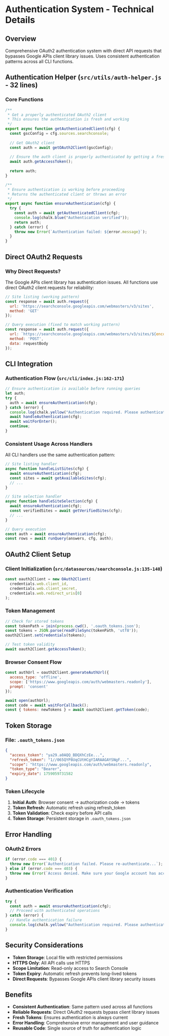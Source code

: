 # Authentication System - Technical Details

## Overview

Comprehensive OAuth2 authentication system with direct API requests that bypasses Google APIs client library issues. Uses consistent authentication patterns across all CLI functions.

## Authentication Helper (`src/utils/auth-helper.js` - 32 lines)

### Core Functions

```javascript
/**
 * Get a properly authenticated OAuth2 client
 * This ensures the authentication is fresh and working
 */
export async function getAuthenticatedClient(cfg) {
  const gscConfig = cfg.sources.searchconsole;
  
  // Get OAuth2 client
  const auth = await getOAuth2Client(gscConfig);
  
  // Ensure the auth client is properly authenticated by getting a fresh token
  await auth.getAccessToken();
  
  return auth;
}

/**
 * Ensure authentication is working before proceeding
 * Returns the authenticated client or throws an error
 */
export async function ensureAuthentication(cfg) {
  try {
    const auth = await getAuthenticatedClient(cfg);
    console.log(chalk.blue("Authentication verified"));
    return auth;
  } catch (error) {
    throw new Error(`Authentication failed: ${error.message}`);
  }
}
```

## Direct OAuth2 Requests

### Why Direct Requests?

The Google APIs client library has authentication issues. All functions use direct OAuth2 client requests for reliability:

```javascript
// Site listing (working pattern)
const response = await auth.request({
  url: 'https://searchconsole.googleapis.com/webmasters/v3/sites',
  method: 'GET'
});

// Query execution (fixed to match working pattern)
const response = await auth.request({
  url: `https://searchconsole.googleapis.com/webmasters/v3/sites/${encodeURIComponent(siteUrl)}/searchAnalytics/query`,
  method: 'POST',
  data: requestBody
});
```

## CLI Integration

### Authentication Flow (`src/cli/index.js:162-171`)

```javascript
// Ensure authentication is available before running queries
let auth;
try {
  auth = await ensureAuthentication(cfg);
} catch (error) {
  console.log(chalk.yellow("Authentication required. Please authenticate first."));
  await handleAuthentication(cfg);
  await waitForEnter();
  continue;
}
```

### Consistent Usage Across Handlers

All CLI handlers use the same authentication pattern:

```javascript
// Site listing handler
async function handleListSites(cfg) {
  await ensureAuthentication(cfg);
  const sites = await getAvailableSites(cfg);
  // ...
}

// Site selection handler  
async function handleSiteSelection(cfg) {
  await ensureAuthentication(cfg);
  const verifiedSites = await getVerifiedSites(cfg);
  // ...
}

// Query execution
const auth = await ensureAuthentication(cfg);
const rows = await runQuery(answers, cfg, auth);
```

## OAuth2 Client Setup

### Client Initialization (`src/datasources/searchconsole.js:135-140`)

```javascript
const oauth2Client = new OAuth2Client(
  credentials.web.client_id,
  credentials.web.client_secret,
  credentials.web.redirect_uris[0]
);
```

### Token Management

```javascript
// Check for stored tokens
const tokenPath = join(process.cwd(), '.oauth_tokens.json');
const tokens = JSON.parse(readFileSync(tokenPath, 'utf8'));
oauth2Client.setCredentials(tokens);

// Test token validity
await oauth2Client.getAccessToken();
```

### Browser Consent Flow

```javascript
const authUrl = oauth2Client.generateAuthUrl({
  access_type: 'offline',
  scope: ['https://www.googleapis.com/auth/webmasters.readonly'],
  prompt: 'consent'
});

await open(authUrl);
const code = await waitForCallback();
const { tokens: newTokens } = await oauth2Client.getToken(code);
```

## Token Storage

### File: `.oauth_tokens.json`

```json
{
  "access_token": "ya29.a0AQQ_BDQXhCzEe...",
  "refresh_token": "1//065QYP8UqCUtHCgYIARAAGAYSNgF...",
  "scope": "https://www.googleapis.com/auth/webmasters.readonly",
  "token_type": "Bearer",
  "expiry_date": 1759059731582
}
```

### Token Lifecycle

1. **Initial Auth**: Browser consent → authorization code → tokens
2. **Token Refresh**: Automatic refresh using refresh_token
3. **Token Validation**: Check expiry before API calls
4. **Token Storage**: Persistent storage in `.oauth_tokens.json`

## Error Handling

### OAuth2 Errors

```javascript
if (error.code === 401) {
  throw new Error(`Authentication failed. Please re-authenticate...`);
} else if (error.code === 403) {
  throw new Error(`Access denied. Make sure your Google account has access...`);
}
```

### Authentication Verification

```javascript
try {
  const auth = await ensureAuthentication(cfg);
  // Proceed with authenticated operations
} catch (error) {
  // Handle authentication failure
  console.log(chalk.yellow("Authentication required. Please authenticate first."));
}
```

## Security Considerations

- **Token Storage**: Local file with restricted permissions
- **HTTPS Only**: All API calls use HTTPS
- **Scope Limitation**: Read-only access to Search Console
- **Token Expiry**: Automatic refresh prevents long-lived tokens
- **Direct Requests**: Bypasses Google APIs client library security issues

## Benefits

- **Consistent Authentication**: Same pattern used across all functions
- **Reliable Requests**: Direct OAuth2 requests bypass client library issues
- **Fresh Tokens**: Ensures authentication is always current
- **Error Handling**: Comprehensive error management and user guidance
- **Reusable Code**: Single source of truth for authentication logic